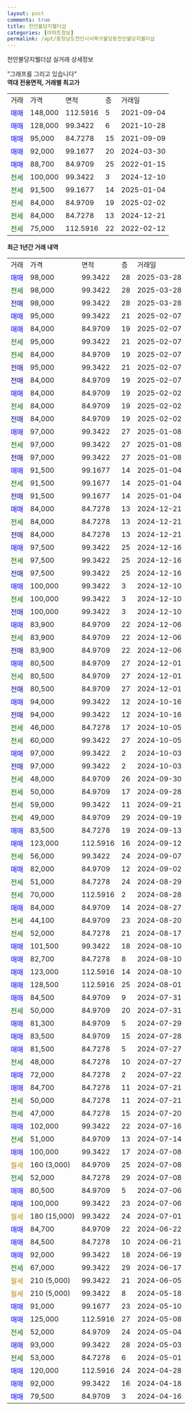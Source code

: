 ```yaml
---
layout: post
comments: true
title: 천안불당지웰더샵
categories: [아파트정보]
permalink: /apt/충청남도천안시서북구불당동천안불당지웰더샵
---
```


천안불당지웰더샵 실거래 상세정보

<script type="text/javascript">
  google.charts.load('current', {'packages':['line', 'corechart']});
  google.charts.setOnLoadCallback(drawChart);

  function drawChart() {
    var data = new google.visualization.DataTable();
    data.addColumn('date', '거래일');
    data.addColumn('number', "매매");
    data.addColumn('number', "전세");
    data.addColumn('number', "전매");

    data.addRows([[new Date(Date.parse("2025-03-28")), 98000, null, null], [new Date(Date.parse("2025-03-28")), null, 98000, null], [new Date(Date.parse("2025-03-28")), null, null, 98000], [new Date(Date.parse("2025-02-07")), 95000, null, null], [new Date(Date.parse("2025-02-07")), 84000, null, null], [new Date(Date.parse("2025-02-07")), null, 95000, null], [new Date(Date.parse("2025-02-07")), null, 84000, null], [new Date(Date.parse("2025-02-07")), null, null, 95000], [new Date(Date.parse("2025-02-07")), null, null, 84000], [new Date(Date.parse("2025-02-02")), 84000, null, null], [new Date(Date.parse("2025-02-02")), null, 84000, null], [new Date(Date.parse("2025-02-02")), null, null, 84000], [new Date(Date.parse("2025-01-08")), 97000, null, null], [new Date(Date.parse("2025-01-08")), null, 97000, null], [new Date(Date.parse("2025-01-08")), null, null, 97000], [new Date(Date.parse("2025-01-04")), 91500, null, null], [new Date(Date.parse("2025-01-04")), null, 91500, null], [new Date(Date.parse("2025-01-04")), null, null, 91500], [new Date(Date.parse("2024-12-21")), 84000, null, null], [new Date(Date.parse("2024-12-21")), null, 84000, null], [new Date(Date.parse("2024-12-21")), null, null, 84000], [new Date(Date.parse("2024-12-16")), 97500, null, null], [new Date(Date.parse("2024-12-16")), null, 97500, null], [new Date(Date.parse("2024-12-16")), null, null, 97500], [new Date(Date.parse("2024-12-10")), 100000, null, null], [new Date(Date.parse("2024-12-10")), null, 100000, null], [new Date(Date.parse("2024-12-10")), null, null, 100000], [new Date(Date.parse("2024-12-06")), 83900, null, null], [new Date(Date.parse("2024-12-06")), null, 83900, null], [new Date(Date.parse("2024-12-06")), null, null, 83900], [new Date(Date.parse("2024-12-01")), 80500, null, null], [new Date(Date.parse("2024-12-01")), null, 80500, null], [new Date(Date.parse("2024-12-01")), null, null, 80500], [new Date(Date.parse("2024-10-16")), 94000, null, null], [new Date(Date.parse("2024-10-16")), null, null, 94000], [new Date(Date.parse("2024-10-05")), null, 46000, null], [new Date(Date.parse("2024-10-05")), null, 60000, null], [new Date(Date.parse("2024-10-03")), 97000, null, null], [new Date(Date.parse("2024-10-03")), null, null, 97000], [new Date(Date.parse("2024-09-30")), null, 48000, null], [new Date(Date.parse("2024-09-28")), null, 50000, null], [new Date(Date.parse("2024-09-21")), null, 59000, null], [new Date(Date.parse("2024-09-19")), null, 49000, null], [new Date(Date.parse("2024-09-13")), 83500, null, null], [new Date(Date.parse("2024-09-12")), 123000, null, null], [new Date(Date.parse("2024-09-07")), null, 56000, null], [new Date(Date.parse("2024-09-02")), 82000, null, null], [new Date(Date.parse("2024-08-29")), null, 51000, null], [new Date(Date.parse("2024-08-28")), null, 70000, null], [new Date(Date.parse("2024-08-27")), 84000, null, null], [new Date(Date.parse("2024-08-20")), null, 44100, null], [new Date(Date.parse("2024-08-17")), null, 52000, null], [new Date(Date.parse("2024-08-10")), 101500, null, null], [new Date(Date.parse("2024-08-10")), 82700, null, null], [new Date(Date.parse("2024-08-10")), 123000, null, null], [new Date(Date.parse("2024-08-01")), 128500, null, null], [new Date(Date.parse("2024-07-31")), 84500, null, null], [new Date(Date.parse("2024-07-31")), null, 50000, null], [new Date(Date.parse("2024-07-29")), 81300, null, null], [new Date(Date.parse("2024-07-28")), 83500, null, null], [new Date(Date.parse("2024-07-27")), 81500, null, null], [new Date(Date.parse("2024-07-27")), null, 48000, null], [new Date(Date.parse("2024-07-22")), 72000, null, null], [new Date(Date.parse("2024-07-21")), 84700, null, null], [new Date(Date.parse("2024-07-21")), null, 50000, null], [new Date(Date.parse("2024-07-20")), null, 47000, null], [new Date(Date.parse("2024-07-16")), 102000, null, null], [new Date(Date.parse("2024-07-14")), null, 51000, null], [new Date(Date.parse("2024-07-08")), 100000, null, null], [new Date(Date.parse("2024-07-08")), null, null, null], [new Date(Date.parse("2024-07-08")), null, 52000, null], [new Date(Date.parse("2024-07-06")), 80500, null, null], [new Date(Date.parse("2024-07-06")), 100000, null, null], [new Date(Date.parse("2024-07-01")), null, null, null], [new Date(Date.parse("2024-06-22")), 84700, null, null], [new Date(Date.parse("2024-06-21")), 84500, null, null], [new Date(Date.parse("2024-06-19")), 92000, null, null], [new Date(Date.parse("2024-06-17")), null, 67000, null], [new Date(Date.parse("2024-06-05")), null, null, null], [new Date(Date.parse("2024-05-18")), null, null, null], [new Date(Date.parse("2024-05-10")), 91000, null, null], [new Date(Date.parse("2024-05-08")), 125000, null, null], [new Date(Date.parse("2024-05-04")), null, 52000, null], [new Date(Date.parse("2024-05-03")), 93000, null, null], [new Date(Date.parse("2024-05-01")), null, 53000, null], [new Date(Date.parse("2024-04-28")), 120000, null, null], [new Date(Date.parse("2024-04-18")), 92000, null, null], [new Date(Date.parse("2024-04-16")), 79500, null, null]]);

    var options = {
      hAxis: {
        format: 'yyyy/MM/dd'
      },    
      lineWidth: 0,
      pointsVisible: true,    
      title: '최근 1년간 유형별 실거래가 분포',
      legend: { position: 'bottom' }
    };

    var formatter = new google.visualization.NumberFormat({pattern:'###,###'} );
    formatter.format(data, 1);
    formatter.format(data, 2);
    
    setTimeout(function() {
        var chart = new google.visualization.LineChart(document.getElementById('columnchart_material'));
        chart.draw(data, (options));
        document.getElementById('loading').style.display = 'none';
    }, 200);
  }
</script>


<div id="loading" style="z-index:20; display: block; margin-left: 0px">"그래프를 그리고 있습니다"</div>
<div id="columnchart_material" style="width: 95%; margin-left: 0px; display: block"></div>
<!-- contents start -->
<b>역대 전용면적, 거래별 최고가</b>
<table class="sortable">
    <tr>
      <td>거래</td>
      <td>가격</td>
      <td>면적</td>
      <td>층</td>
      <td>거래일</td>
    </tr>
        <tr>
          <td><a style="color: blue">매매</a></td>
          <td>148,000</td>
          <td>112.5916</td>
          <td>5</td>
          <td>2021-09-04</td>
        </tr>            <tr>
          <td><a style="color: blue">매매</a></td>
          <td>128,000</td>
          <td>99.3422</td>
          <td>6</td>
          <td>2021-10-28</td>
        </tr>            <tr>
          <td><a style="color: blue">매매</a></td>
          <td>95,000</td>
          <td>84.7278</td>
          <td>15</td>
          <td>2021-09-09</td>
        </tr>            <tr>
          <td><a style="color: blue">매매</a></td>
          <td>92,000</td>
          <td>99.1677</td>
          <td>20</td>
          <td>2024-03-30</td>
        </tr>            <tr>
          <td><a style="color: blue">매매</a></td>
          <td>88,700</td>
          <td>84.9709</td>
          <td>25</td>
          <td>2022-01-15</td>
        </tr>        
        <tr>
              <td><a style="color: darkgreen">전세</a></td>
              <td>100,000</td>
              <td>99.3422</td>
              <td>3</td>
              <td>2024-12-10</td>
            </tr>            <tr>
              <td><a style="color: darkgreen">전세</a></td>
              <td>91,500</td>
              <td>99.1677</td>
              <td>14</td>
              <td>2025-01-04</td>
            </tr>            <tr>
              <td><a style="color: darkgreen">전세</a></td>
              <td>84,000</td>
              <td>84.9709</td>
              <td>19</td>
              <td>2025-02-02</td>
            </tr>            <tr>
              <td><a style="color: darkgreen">전세</a></td>
              <td>84,000</td>
              <td>84.7278</td>
              <td>13</td>
              <td>2024-12-21</td>
            </tr>            <tr>
              <td><a style="color: darkgreen">전세</a></td>
              <td>75,000</td>
              <td>112.5916</td>
              <td>22</td>
              <td>2022-02-12</td>
            </tr>        
    
</table>

<b>최근 1년간 거래 내역</b>

<table class="sortable">
    <tr>
      <td>거래</td>
      <td>가격</td>
      <td>면적</td>
      <td>층</td>
      <td>거래일</td>
    </tr>
    <tr>
      <td><a style="color: blue">매매</a></td>
      <td>98,000</td>
      <td>99.3422</td>
      <td>28</td>
      <td>2025-03-28</td>
    </tr>          <tr>
      <td><a style="color: darkgreen">전세</a></td>
      <td>98,000</td>
      <td>99.3422</td>
      <td>28</td>
      <td>2025-03-28</td>
    </tr>          <tr>
      <td><a style="color: darkblue">전매</a></td>
      <td>98,000</td>
      <td>99.3422</td>
      <td>28</td>
      <td>2025-03-28</td>
    </tr>          <tr>
      <td><a style="color: blue">매매</a></td>
      <td>95,000</td>
      <td>99.3422</td>
      <td>21</td>
      <td>2025-02-07</td>
    </tr>          <tr>
      <td><a style="color: blue">매매</a></td>
      <td>84,000</td>
      <td>84.9709</td>
      <td>19</td>
      <td>2025-02-07</td>
    </tr>          <tr>
      <td><a style="color: darkgreen">전세</a></td>
      <td>95,000</td>
      <td>99.3422</td>
      <td>21</td>
      <td>2025-02-07</td>
    </tr>          <tr>
      <td><a style="color: darkgreen">전세</a></td>
      <td>84,000</td>
      <td>84.9709</td>
      <td>19</td>
      <td>2025-02-07</td>
    </tr>          <tr>
      <td><a style="color: darkblue">전매</a></td>
      <td>95,000</td>
      <td>99.3422</td>
      <td>21</td>
      <td>2025-02-07</td>
    </tr>          <tr>
      <td><a style="color: darkblue">전매</a></td>
      <td>84,000</td>
      <td>84.9709</td>
      <td>19</td>
      <td>2025-02-07</td>
    </tr>          <tr>
      <td><a style="color: blue">매매</a></td>
      <td>84,000</td>
      <td>84.9709</td>
      <td>19</td>
      <td>2025-02-02</td>
    </tr>          <tr>
      <td><a style="color: darkgreen">전세</a></td>
      <td>84,000</td>
      <td>84.9709</td>
      <td>19</td>
      <td>2025-02-02</td>
    </tr>          <tr>
      <td><a style="color: darkblue">전매</a></td>
      <td>84,000</td>
      <td>84.9709</td>
      <td>19</td>
      <td>2025-02-02</td>
    </tr>          <tr>
      <td><a style="color: blue">매매</a></td>
      <td>97,000</td>
      <td>99.3422</td>
      <td>27</td>
      <td>2025-01-08</td>
    </tr>          <tr>
      <td><a style="color: darkgreen">전세</a></td>
      <td>97,000</td>
      <td>99.3422</td>
      <td>27</td>
      <td>2025-01-08</td>
    </tr>          <tr>
      <td><a style="color: darkblue">전매</a></td>
      <td>97,000</td>
      <td>99.3422</td>
      <td>27</td>
      <td>2025-01-08</td>
    </tr>          <tr>
      <td><a style="color: blue">매매</a></td>
      <td>91,500</td>
      <td>99.1677</td>
      <td>14</td>
      <td>2025-01-04</td>
    </tr>          <tr>
      <td><a style="color: darkgreen">전세</a></td>
      <td>91,500</td>
      <td>99.1677</td>
      <td>14</td>
      <td>2025-01-04</td>
    </tr>          <tr>
      <td><a style="color: darkblue">전매</a></td>
      <td>91,500</td>
      <td>99.1677</td>
      <td>14</td>
      <td>2025-01-04</td>
    </tr>          <tr>
      <td><a style="color: blue">매매</a></td>
      <td>84,000</td>
      <td>84.7278</td>
      <td>13</td>
      <td>2024-12-21</td>
    </tr>          <tr>
      <td><a style="color: darkgreen">전세</a></td>
      <td>84,000</td>
      <td>84.7278</td>
      <td>13</td>
      <td>2024-12-21</td>
    </tr>          <tr>
      <td><a style="color: darkblue">전매</a></td>
      <td>84,000</td>
      <td>84.7278</td>
      <td>13</td>
      <td>2024-12-21</td>
    </tr>          <tr>
      <td><a style="color: blue">매매</a></td>
      <td>97,500</td>
      <td>99.3422</td>
      <td>25</td>
      <td>2024-12-16</td>
    </tr>          <tr>
      <td><a style="color: darkgreen">전세</a></td>
      <td>97,500</td>
      <td>99.3422</td>
      <td>25</td>
      <td>2024-12-16</td>
    </tr>          <tr>
      <td><a style="color: darkblue">전매</a></td>
      <td>97,500</td>
      <td>99.3422</td>
      <td>25</td>
      <td>2024-12-16</td>
    </tr>          <tr>
      <td><a style="color: blue">매매</a></td>
      <td>100,000</td>
      <td>99.3422</td>
      <td>3</td>
      <td>2024-12-10</td>
    </tr>          <tr>
      <td><a style="color: darkgreen">전세</a></td>
      <td>100,000</td>
      <td>99.3422</td>
      <td>3</td>
      <td>2024-12-10</td>
    </tr>          <tr>
      <td><a style="color: darkblue">전매</a></td>
      <td>100,000</td>
      <td>99.3422</td>
      <td>3</td>
      <td>2024-12-10</td>
    </tr>          <tr>
      <td><a style="color: blue">매매</a></td>
      <td>83,900</td>
      <td>84.9709</td>
      <td>22</td>
      <td>2024-12-06</td>
    </tr>          <tr>
      <td><a style="color: darkgreen">전세</a></td>
      <td>83,900</td>
      <td>84.9709</td>
      <td>22</td>
      <td>2024-12-06</td>
    </tr>          <tr>
      <td><a style="color: darkblue">전매</a></td>
      <td>83,900</td>
      <td>84.9709</td>
      <td>22</td>
      <td>2024-12-06</td>
    </tr>          <tr>
      <td><a style="color: blue">매매</a></td>
      <td>80,500</td>
      <td>84.9709</td>
      <td>27</td>
      <td>2024-12-01</td>
    </tr>          <tr>
      <td><a style="color: darkgreen">전세</a></td>
      <td>80,500</td>
      <td>84.9709</td>
      <td>27</td>
      <td>2024-12-01</td>
    </tr>          <tr>
      <td><a style="color: darkblue">전매</a></td>
      <td>80,500</td>
      <td>84.9709</td>
      <td>27</td>
      <td>2024-12-01</td>
    </tr>          <tr>
      <td><a style="color: blue">매매</a></td>
      <td>94,000</td>
      <td>99.3422</td>
      <td>12</td>
      <td>2024-10-16</td>
    </tr>          <tr>
      <td><a style="color: darkblue">전매</a></td>
      <td>94,000</td>
      <td>99.3422</td>
      <td>12</td>
      <td>2024-10-16</td>
    </tr>          <tr>
      <td><a style="color: darkgreen">전세</a></td>
      <td>46,000</td>
      <td>84.7278</td>
      <td>17</td>
      <td>2024-10-05</td>
    </tr>          <tr>
      <td><a style="color: darkgreen">전세</a></td>
      <td>60,000</td>
      <td>99.3422</td>
      <td>27</td>
      <td>2024-10-05</td>
    </tr>          <tr>
      <td><a style="color: blue">매매</a></td>
      <td>97,000</td>
      <td>99.3422</td>
      <td>2</td>
      <td>2024-10-03</td>
    </tr>          <tr>
      <td><a style="color: darkblue">전매</a></td>
      <td>97,000</td>
      <td>99.3422</td>
      <td>2</td>
      <td>2024-10-03</td>
    </tr>          <tr>
      <td><a style="color: darkgreen">전세</a></td>
      <td>48,000</td>
      <td>84.9709</td>
      <td>26</td>
      <td>2024-09-30</td>
    </tr>          <tr>
      <td><a style="color: darkgreen">전세</a></td>
      <td>50,000</td>
      <td>84.9709</td>
      <td>17</td>
      <td>2024-09-28</td>
    </tr>          <tr>
      <td><a style="color: darkgreen">전세</a></td>
      <td>59,000</td>
      <td>99.3422</td>
      <td>11</td>
      <td>2024-09-21</td>
    </tr>          <tr>
      <td><a style="color: darkgreen">전세</a></td>
      <td>49,000</td>
      <td>84.9709</td>
      <td>29</td>
      <td>2024-09-19</td>
    </tr>          <tr>
      <td><a style="color: blue">매매</a></td>
      <td>83,500</td>
      <td>84.7278</td>
      <td>19</td>
      <td>2024-09-13</td>
    </tr>          <tr>
      <td><a style="color: blue">매매</a></td>
      <td>123,000</td>
      <td>112.5916</td>
      <td>16</td>
      <td>2024-09-12</td>
    </tr>          <tr>
      <td><a style="color: darkgreen">전세</a></td>
      <td>56,000</td>
      <td>99.3422</td>
      <td>24</td>
      <td>2024-09-07</td>
    </tr>          <tr>
      <td><a style="color: blue">매매</a></td>
      <td>82,000</td>
      <td>84.9709</td>
      <td>12</td>
      <td>2024-09-02</td>
    </tr>          <tr>
      <td><a style="color: darkgreen">전세</a></td>
      <td>51,000</td>
      <td>84.7278</td>
      <td>24</td>
      <td>2024-08-29</td>
    </tr>          <tr>
      <td><a style="color: darkgreen">전세</a></td>
      <td>70,000</td>
      <td>112.5916</td>
      <td>2</td>
      <td>2024-08-28</td>
    </tr>          <tr>
      <td><a style="color: blue">매매</a></td>
      <td>84,000</td>
      <td>84.9709</td>
      <td>14</td>
      <td>2024-08-27</td>
    </tr>          <tr>
      <td><a style="color: darkgreen">전세</a></td>
      <td>44,100</td>
      <td>84.9709</td>
      <td>23</td>
      <td>2024-08-20</td>
    </tr>          <tr>
      <td><a style="color: darkgreen">전세</a></td>
      <td>52,000</td>
      <td>84.7278</td>
      <td>21</td>
      <td>2024-08-17</td>
    </tr>          <tr>
      <td><a style="color: blue">매매</a></td>
      <td>101,500</td>
      <td>99.3422</td>
      <td>18</td>
      <td>2024-08-10</td>
    </tr>          <tr>
      <td><a style="color: blue">매매</a></td>
      <td>82,700</td>
      <td>84.7278</td>
      <td>8</td>
      <td>2024-08-10</td>
    </tr>          <tr>
      <td><a style="color: blue">매매</a></td>
      <td>123,000</td>
      <td>112.5916</td>
      <td>14</td>
      <td>2024-08-10</td>
    </tr>          <tr>
      <td><a style="color: blue">매매</a></td>
      <td>128,500</td>
      <td>112.5916</td>
      <td>25</td>
      <td>2024-08-01</td>
    </tr>          <tr>
      <td><a style="color: blue">매매</a></td>
      <td>84,500</td>
      <td>84.9709</td>
      <td>9</td>
      <td>2024-07-31</td>
    </tr>          <tr>
      <td><a style="color: darkgreen">전세</a></td>
      <td>50,000</td>
      <td>84.9709</td>
      <td>20</td>
      <td>2024-07-31</td>
    </tr>          <tr>
      <td><a style="color: blue">매매</a></td>
      <td>81,300</td>
      <td>84.9709</td>
      <td>5</td>
      <td>2024-07-29</td>
    </tr>          <tr>
      <td><a style="color: blue">매매</a></td>
      <td>83,500</td>
      <td>84.9709</td>
      <td>15</td>
      <td>2024-07-28</td>
    </tr>          <tr>
      <td><a style="color: blue">매매</a></td>
      <td>81,500</td>
      <td>84.7278</td>
      <td>5</td>
      <td>2024-07-27</td>
    </tr>          <tr>
      <td><a style="color: darkgreen">전세</a></td>
      <td>48,000</td>
      <td>84.7278</td>
      <td>10</td>
      <td>2024-07-27</td>
    </tr>          <tr>
      <td><a style="color: blue">매매</a></td>
      <td>72,000</td>
      <td>84.7278</td>
      <td>2</td>
      <td>2024-07-22</td>
    </tr>          <tr>
      <td><a style="color: blue">매매</a></td>
      <td>84,700</td>
      <td>84.7278</td>
      <td>11</td>
      <td>2024-07-21</td>
    </tr>          <tr>
      <td><a style="color: darkgreen">전세</a></td>
      <td>50,000</td>
      <td>84.7278</td>
      <td>11</td>
      <td>2024-07-21</td>
    </tr>          <tr>
      <td><a style="color: darkgreen">전세</a></td>
      <td>47,000</td>
      <td>84.7278</td>
      <td>15</td>
      <td>2024-07-20</td>
    </tr>          <tr>
      <td><a style="color: blue">매매</a></td>
      <td>102,000</td>
      <td>99.3422</td>
      <td>22</td>
      <td>2024-07-16</td>
    </tr>          <tr>
      <td><a style="color: darkgreen">전세</a></td>
      <td>51,000</td>
      <td>84.9709</td>
      <td>13</td>
      <td>2024-07-14</td>
    </tr>          <tr>
      <td><a style="color: blue">매매</a></td>
      <td>100,000</td>
      <td>99.3422</td>
      <td>17</td>
      <td>2024-07-08</td>
    </tr>          <tr>
      <td><a style="color: darkgoldenrod">월세</a></td>
      <td>160 (3,000)</td>
      <td>84.9709</td>
      <td>25</td>
      <td>2024-07-08</td>
    </tr>          <tr>
      <td><a style="color: darkgreen">전세</a></td>
      <td>52,000</td>
      <td>84.7278</td>
      <td>29</td>
      <td>2024-07-08</td>
    </tr>          <tr>
      <td><a style="color: blue">매매</a></td>
      <td>80,500</td>
      <td>84.9709</td>
      <td>5</td>
      <td>2024-07-06</td>
    </tr>          <tr>
      <td><a style="color: blue">매매</a></td>
      <td>100,000</td>
      <td>99.3422</td>
      <td>23</td>
      <td>2024-07-06</td>
    </tr>          <tr>
      <td><a style="color: darkgoldenrod">월세</a></td>
      <td>180 (15,000)</td>
      <td>99.3422</td>
      <td>24</td>
      <td>2024-07-01</td>
    </tr>          <tr>
      <td><a style="color: blue">매매</a></td>
      <td>84,700</td>
      <td>84.9709</td>
      <td>22</td>
      <td>2024-06-22</td>
    </tr>          <tr>
      <td><a style="color: blue">매매</a></td>
      <td>84,500</td>
      <td>84.7278</td>
      <td>10</td>
      <td>2024-06-21</td>
    </tr>          <tr>
      <td><a style="color: blue">매매</a></td>
      <td>92,000</td>
      <td>99.3422</td>
      <td>18</td>
      <td>2024-06-19</td>
    </tr>          <tr>
      <td><a style="color: darkgreen">전세</a></td>
      <td>67,000</td>
      <td>99.3422</td>
      <td>29</td>
      <td>2024-06-17</td>
    </tr>          <tr>
      <td><a style="color: darkgoldenrod">월세</a></td>
      <td>210 (5,000)</td>
      <td>99.3422</td>
      <td>21</td>
      <td>2024-06-05</td>
    </tr>          <tr>
      <td><a style="color: darkgoldenrod">월세</a></td>
      <td>210 (5,000)</td>
      <td>99.3422</td>
      <td>8</td>
      <td>2024-05-18</td>
    </tr>          <tr>
      <td><a style="color: blue">매매</a></td>
      <td>91,000</td>
      <td>99.1677</td>
      <td>23</td>
      <td>2024-05-10</td>
    </tr>          <tr>
      <td><a style="color: blue">매매</a></td>
      <td>125,000</td>
      <td>112.5916</td>
      <td>27</td>
      <td>2024-05-08</td>
    </tr>          <tr>
      <td><a style="color: darkgreen">전세</a></td>
      <td>52,000</td>
      <td>84.9709</td>
      <td>24</td>
      <td>2024-05-04</td>
    </tr>          <tr>
      <td><a style="color: blue">매매</a></td>
      <td>93,000</td>
      <td>99.3422</td>
      <td>28</td>
      <td>2024-05-03</td>
    </tr>          <tr>
      <td><a style="color: darkgreen">전세</a></td>
      <td>53,000</td>
      <td>84.7278</td>
      <td>6</td>
      <td>2024-05-01</td>
    </tr>          <tr>
      <td><a style="color: blue">매매</a></td>
      <td>120,000</td>
      <td>112.5916</td>
      <td>24</td>
      <td>2024-04-28</td>
    </tr>          <tr>
      <td><a style="color: blue">매매</a></td>
      <td>92,000</td>
      <td>99.3422</td>
      <td>16</td>
      <td>2024-04-18</td>
    </tr>          <tr>
      <td><a style="color: blue">매매</a></td>
      <td>79,500</td>
      <td>84.9709</td>
      <td>3</td>
      <td>2024-04-16</td>
    </tr>      </table>
<!-- contents end -->    

